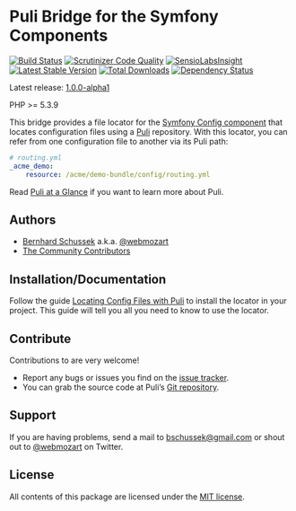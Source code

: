 Puli Bridge for the Symfony Components
======================================

[![Build Status](https://travis-ci.org/puli/symfony-bridge.png?branch=master)](https://travis-ci.org/puli/symfony-bridge)
[![Scrutinizer Code Quality](https://scrutinizer-ci.com/g/puli/symfony-bridge/badges/quality-score.png?b=master)](https://scrutinizer-ci.com/g/puli/symfony-bridge/?branch=master)
[![SensioLabsInsight](https://insight.sensiolabs.com/projects/211008bd-5d7f-4557-bd73-151a5bb79b2c/mini.png)](https://insight.sensiolabs.com/projects/211008bd-5d7f-4557-bd73-151a5bb79b2c)
[![Latest Stable Version](https://poser.pugx.org/puli/symfony-bridge/v/stable.png)](https://packagist.org/packages/puli/symfony-bridge)
[![Total Downloads](https://poser.pugx.org/puli/symfony-bridge/downloads.png)](https://packagist.org/packages/puli/symfony-bridge)
[![Dependency Status](https://www.versioneye.com/php/puli:symfony-bridge/1.0.0/badge.png)](https://www.versioneye.com/php/puli:symfony-bridge/1.0.0)

Latest release: [1.0.0-alpha1](https://packagist.org/packages/puli/symfony-bridge#1.0.0-alpha1)

PHP >= 5.3.9

This bridge provides a file locator for the [Symfony Config component] that 
locates configuration files using a [Puli] repository. With this locator, you
can refer from one configuration file to another via its Puli path:

```yaml
# routing.yml
_acme_demo:
    resource: /acme/demo-bundle/config/routing.yml
```

Read [Puli at a Glance] if you want to learn more about Puli.

Authors
-------

* [Bernhard Schussek] a.k.a. [@webmozart]
* [The Community Contributors]

Installation/Documentation
--------------------------

Follow the guide [Locating Config Files with Puli] to install the locator in
your project. This guide will tell you all you need to know to use the locator.

Contribute
----------

Contributions to are very welcome!

* Report any bugs or issues you find on the [issue tracker].
* You can grab the source code at Puli’s [Git repository].

Support
-------

If you are having problems, send a mail to bschussek@gmail.com or shout out to
[@webmozart] on Twitter.

License
-------

All contents of this package are licensed under the [MIT license].

[Bernhard Schussek]: http://webmozarts.com
[The Community Contributors]: https://github.com/puli/symfony-bridge/graphs/contributors
[Symfony Config component]: http://symfony.com/doc/current/components/config/introduction.html
[Puli]: https://github.com/puli/puli
[Locating Config Files with Puli]: http://puli.readthedocs.org/en/latest/extensions/symfony-config.html
[Puli at a Glance]: http://puli.readthedocs.org/en/latest/at-a-glance.html
[issue tracker]: https://github.com/puli/puli/issues
[Git repository]: https://github.com/puli/symfony-bridge
[@webmozart]: https://twitter.com/webmozart
[MIT license]: LICENSE
